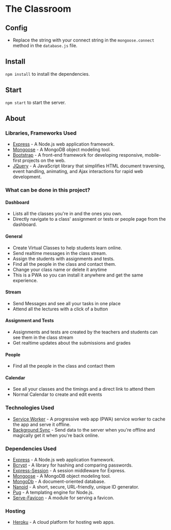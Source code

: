 # The Classroom

## Config
- Replace the string with your connect string in the `mongoose.connect` method in the `database.js` file.

## Install
`npm install` to install the dependencies.

## Start
`npm start` to start the server.

## About

### Libraries, Frameworks Used
- [Express](https://expressjs.com/) - A Node.js web application framework.
- [Mongoose](https://mongoosejs.com/) - A MongoDB object modeling tool.
- [Bootstrap](https://getbootstrap.com/) - A front-end framework for developing responsive, mobile-first projects on the web.
- [JQuery](https://jquery.com/) - A JavaScript library that simplifies HTML document traversing, event handling, animating, and Ajax interactions for rapid web development.

### What can be done in this project?

#### Dashboard
- Lists all the classes you're in and the ones you own.
- Directly navigate to a class' assignment or tests or people page from the dashboard.

#### General
- Create Virtual Classes to help students learn online.
- Send realtime messages in the class stream.
- Assign the students with assignments and tests.
- Find all the people in the class and contact them.
- Change your class name or delete it anytime
- This is a PWA so you can install it anywhere and get the same experience.

#### Stream
- Send Messages and see all your tasks in one place
- Attend all the lectures with a click of a button

#### Assignment and Tests
- Assignments and tests are created by the teachers and students can see them in the class stream
- Get realtime updates about the submissions and grades

#### People
- Find all the people in the class and contact them

#### Calendar
- See all your classes and the timings and a direct link to attend them
- Normal Calendar to create and edit events

### Technologies Used
- [Service Worker](https://developers.google.com/web/fundamentals/primers/service-workers/) - A progressive web app (PWA) service worker to cache the app and serve it offline.
- [Background Sync](https://developers.google.com/web/fundamentals/primers/service-workers/background-sync) - Send data to the server when you're offline and magically get it when you're back online.

### Dependencies Used
- [Express](https://expressjs.com/) - A Node.js web application framework.
- [Bcrypt](https://www.npmjs.com/package/bcrypt) - A library for hashing and comparing passwords.
- [Express-Session](https://www.npmjs.com/package/express-session) - A session middleware for Express.
- [Mongoose](https://mongoosejs.com/) - A MongoDB object modeling tool.
- [MongoDb](https://www.mongodb.com/) - A document-oriented database.
- [Nanoid](https://www.npmjs.com/package/nanoid) - A short, secure, URL-friendly, unique ID generator.
- [Pug](https://www.npmjs.com/package/pug) - A templating engine for Node.js.
- [Serve-Favicon](https://www.npmjs.com/package/serve-favicon) - A module for serving a favicon.


### Hosting
- [Heroku](https://www.heroku.com/) - A cloud platform for hosting web apps.